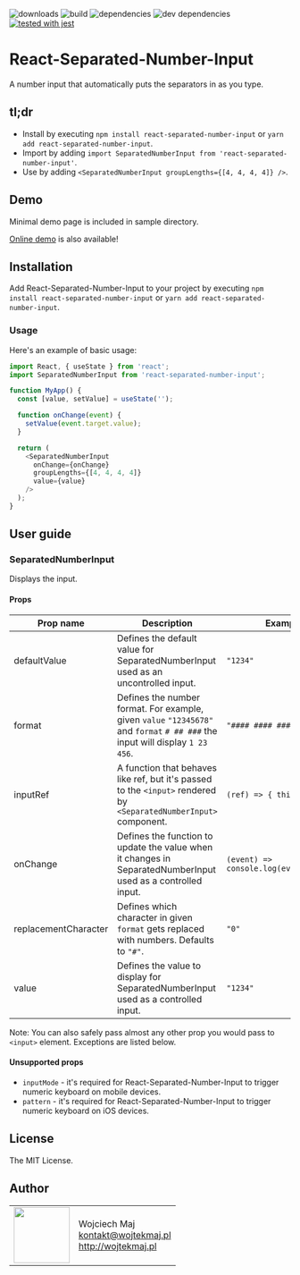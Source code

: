 ![downloads](https://img.shields.io/npm/dt/react-separated-number-input.svg) ![build](https://img.shields.io/travis/wojtekmaj/react-separated-number-input/master.svg) ![dependencies](https://img.shields.io/david/wojtekmaj/react-separated-number-input.svg
) ![dev dependencies](https://img.shields.io/david/dev/wojtekmaj/react-separated-number-input.svg
) [![tested with jest](https://img.shields.io/badge/tested_with-jest-99424f.svg)](https://github.com/facebook/jest)

# React-Separated-Number-Input

A number input that automatically puts the separators in as you type.

## tl;dr
* Install by executing `npm install react-separated-number-input` or `yarn add react-separated-number-input`.
* Import by adding `import SeparatedNumberInput from 'react-separated-number-input'`.
* Use by adding `<SeparatedNumberInput groupLengths={[4, 4, 4, 4]} />`.

## Demo

Minimal demo page is included in sample directory.

[Online demo](http://projects.wojtekmaj.pl/react-separated-number-input/) is also available!

## Installation

Add React-Separated-Number-Input to your project by executing `npm install react-separated-number-input` or `yarn add react-separated-number-input`.

### Usage

Here's an example of basic usage:

```js
import React, { useState } from 'react';
import SeparatedNumberInput from 'react-separated-number-input';

function MyApp() {
  const [value, setValue] = useState('');

  function onChange(event) {
    setValue(event.target.value);
  }

  return (
    <SeparatedNumberInput
      onChange={onChange}
      groupLengths={[4, 4, 4, 4]}
      value={value}
    />
  );
}
```

## User guide

### SeparatedNumberInput

Displays the input.

#### Props

|Prop name|Description|Example values|
|----|----|----|
|defaultValue|Defines the default value for SeparatedNumberInput used as an uncontrolled input.|`"1234"`|
|format|Defines the number format. For example, given `value` `"12345678"` and `format` `# ## ###` the input will display `1 23 456`.|`"#### #### #### ####"`|
|inputRef|A function that behaves like ref, but it's passed to the `<input>` rendered by `<SeparatedNumberInput>` component.|`(ref) => { this.input = ref; }`|
|onChange|Defines the function to update the value when it changes in SeparatedNumberInput used as a controlled input.|`(event) => console.log(event.target.value);`|
|replacementCharacter|Defines which character in given `format` gets replaced with numbers. Defaults to `"#"`.|`"0"`|
|value|Defines the value to display for SeparatedNumberInput used as a controlled input.|`"1234"`

Note: You can also safely pass almost any other prop you would pass to `<input>` element. Exceptions are listed below.

#### Unsupported props

* `inputMode` - it's required for React-Separated-Number-Input to trigger numeric keyboard on mobile devices.
* `pattern` - it's required for React-Separated-Number-Input to trigger numeric keyboard on iOS devices.

## License

The MIT License.

## Author

<table>
  <tr>
    <td>
      <img src="https://github.com/wojtekmaj.png?s=100" width="100">
    </td>
    <td>
      Wojciech Maj<br />
      <a href="mailto:kontakt@wojtekmaj.pl">kontakt@wojtekmaj.pl</a><br />
      <a href="http://wojtekmaj.pl">http://wojtekmaj.pl</a>
    </td>
  </tr>
</table>
